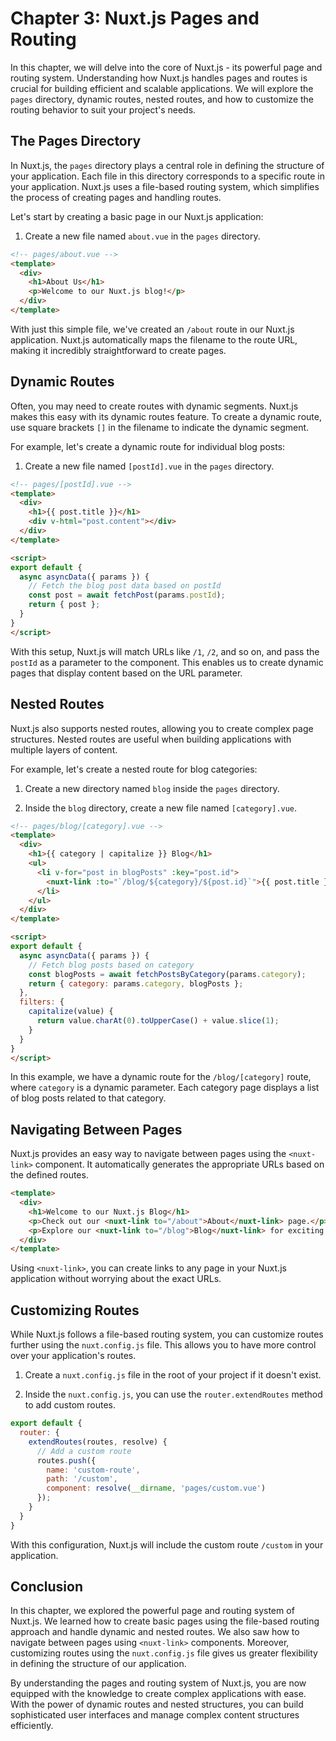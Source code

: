 # Chapter 3: Nuxt.js Pages and Routing

In this chapter, we will delve into the core of Nuxt.js - its powerful page and routing system. Understanding how Nuxt.js handles pages and routes is crucial for building efficient and scalable applications. We will explore the `pages` directory, dynamic routes, nested routes, and how to customize the routing behavior to suit your project's needs.

## The Pages Directory

In Nuxt.js, the `pages` directory plays a central role in defining the structure of your application. Each file in this directory corresponds to a specific route in your application. Nuxt.js uses a file-based routing system, which simplifies the process of creating pages and handling routes.

Let's start by creating a basic page in our Nuxt.js application:

1. Create a new file named `about.vue` in the `pages` directory.

```html
<!-- pages/about.vue -->
<template>
  <div>
    <h1>About Us</h1>
    <p>Welcome to our Nuxt.js blog!</p>
  </div>
</template>
```

With just this simple file, we've created an `/about` route in our Nuxt.js application. Nuxt.js automatically maps the filename to the route URL, making it incredibly straightforward to create pages.

## Dynamic Routes

Often, you may need to create routes with dynamic segments. Nuxt.js makes this easy with its dynamic routes feature. To create a dynamic route, use square brackets `[]` in the filename to indicate the dynamic segment.

For example, let's create a dynamic route for individual blog posts:

1. Create a new file named `[postId].vue` in the `pages` directory.

```html
<!-- pages/[postId].vue -->
<template>
  <div>
    <h1>{{ post.title }}</h1>
    <div v-html="post.content"></div>
  </div>
</template>

<script>
export default {
  async asyncData({ params }) {
    // Fetch the blog post data based on postId
    const post = await fetchPost(params.postId);
    return { post };
  }
}
</script>
```

With this setup, Nuxt.js will match URLs like `/1`, `/2`, and so on, and pass the `postId` as a parameter to the component. This enables us to create dynamic pages that display content based on the URL parameter.

## Nested Routes

Nuxt.js also supports nested routes, allowing you to create complex page structures. Nested routes are useful when building applications with multiple layers of content.

For example, let's create a nested route for blog categories:

1. Create a new directory named `blog` inside the `pages` directory.

2. Inside the `blog` directory, create a new file named `[category].vue`.

```html
<!-- pages/blog/[category].vue -->
<template>
  <div>
    <h1>{{ category | capitalize }} Blog</h1>
    <ul>
      <li v-for="post in blogPosts" :key="post.id">
        <nuxt-link :to="`/blog/${category}/${post.id}`">{{ post.title }}</nuxt-link>
      </li>
    </ul>
  </div>
</template>

<script>
export default {
  async asyncData({ params }) {
    // Fetch blog posts based on category
    const blogPosts = await fetchPostsByCategory(params.category);
    return { category: params.category, blogPosts };
  },
  filters: {
    capitalize(value) {
      return value.charAt(0).toUpperCase() + value.slice(1);
    }
  }
}
</script>
```

In this example, we have a dynamic route for the `/blog/[category]` route, where `category` is a dynamic parameter. Each category page displays a list of blog posts related to that category.

## Navigating Between Pages

Nuxt.js provides an easy way to navigate between pages using the `<nuxt-link>` component. It automatically generates the appropriate URLs based on the defined routes.

```html
<template>
  <div>
    <h1>Welcome to our Nuxt.js Blog</h1>
    <p>Check out our <nuxt-link to="/about">About</nuxt-link> page.</p>
    <p>Explore our <nuxt-link to="/blog">Blog</nuxt-link> for exciting content.</p>
  </div>
</template>
```

Using `<nuxt-link>`, you can create links to any page in your Nuxt.js application without worrying about the exact URLs.

## Customizing Routes

While Nuxt.js follows a file-based routing system, you can customize routes further using the `nuxt.config.js` file. This allows you to have more control over your application's routes.

1. Create a `nuxt.config.js` file in the root of your project if it doesn't exist.

2. Inside the `nuxt.config.js`, you can use the `router.extendRoutes` method to add custom routes.

```js
export default {
  router: {
    extendRoutes(routes, resolve) {
      // Add a custom route
      routes.push({
        name: 'custom-route',
        path: '/custom',
        component: resolve(__dirname, 'pages/custom.vue')
      });
    }
  }
}
```

With this configuration, Nuxt.js will include the custom route `/custom` in your application.

## Conclusion

In this chapter, we explored the powerful page and routing system of Nuxt.js. We learned how to create basic pages using the file-based routing approach and handle dynamic and nested routes. We also saw how to navigate between pages using `<nuxt-link>` components. Moreover, customizing routes using the `nuxt.config.js` file gives us greater flexibility in defining the structure of our application.

By understanding the pages and routing system of Nuxt.js, you are now equipped with the knowledge to create complex applications with ease. With the power of dynamic routes and nested structures, you can build sophisticated user interfaces and manage complex content structures efficiently.